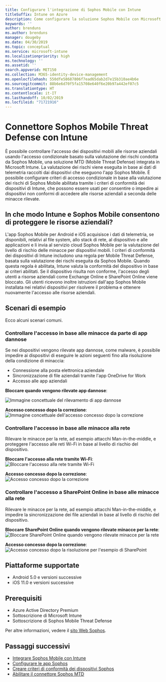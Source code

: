```yaml
---
title: Configurare l'integrazione di Sophos Mobile con Intune
titleSuffix: Intune on Azure
description: Come configurare la soluzione Sophos Mobile con Microsoft Intune per controllare l'accesso dei dispositivi mobili alle risorse aziendali.
keywords: ''
author: brenduns
ms.author: brenduns
manager: dougeby
ms.date: 04/30/2019
ms.topic: conceptual
ms.service: microsoft-intune
ms.localizationpriority: high
ms.technology: ''
ms.assetid: ''
search.appverid: MET150
ms.collection: M365-identity-device-management
ms.openlocfilehash: 550dfe58687806f7ead65dab2d7e15b310ae4b6e
ms.sourcegitcommit: 88b6e6d70f5fa15708e640f6e20b97a442ef07c5
ms.translationtype: HT
ms.contentlocale: it-IT
ms.lasthandoff: 10/02/2019
ms.locfileid: "71721916"
---
```

# <a name="sophos-mobile-threat-defense-connector-with-intune"></a>Connettore Sophos Mobile Threat Defense con Intune
È possibile controllare l'accesso dei dispositivi mobili alle risorse aziendali usando l'accesso condizionale basato sulla valutazione dei rischi condotta da Sophos Mobile, una soluzione MTD (Mobile Threat Defense) integrata in Microsoft Intune. La valutazione dei rischi viene eseguita in base ai dati di telemetria raccolti dai dispositivi che eseguono l'app Sophos Mobile.
È possibile configurare criteri di accesso condizionale in base alla valutazione dei rischi di Sophos Mobile abilitata tramite i criteri di conformità dei dispositivi di Intune, che possono essere usati per consentire o impedire ai dispositivi non conformi di accedere alle risorse aziendali a seconda delle minacce rilevate.

## <a name="how-do-intune-and-sophos-mobile-help-protect-your-company-resources"></a>In che modo Intune e Sophos Mobile consentono di proteggere le risorse aziendali?
L'app Sophos Mobile per Android e iOS acquisisce i dati di telemetria, se disponibili, relativi al file system, allo stack di rete, al dispositivo e alle applicazioni e li invia al servizio cloud Sophos Mobile per la valutazione del livello di rischio delle minacce per dispositivi mobili.
I criteri di conformità dei dispositivi di Intune includono una regola per Mobile Threat Defense, basata sulla valutazione dei rischi eseguita da Sophos Mobile. Quando questa regola è abilitata, Intune valuta la conformità del dispositivo in base ai criteri abilitati. Se il dispositivo risulta non conforme, l'accesso degli utenti a risorse aziendali come Exchange Online e SharePoint Online viene bloccato. Gli utenti ricevono inoltre istruzioni dall'app Sophos Mobile installata nei relativi dispositivi per risolvere il problema e ottenere nuovamente l'accesso alle risorse aziendali.  

## <a name="sample-scenarios"></a>Scenari di esempio
Ecco alcuni scenari comuni.  
### <a name="control-access-based-on-threats-from-malicious-apps"></a>Controllare l'accesso in base alle minacce da parte di app dannose
Se nei dispositivi vengono rilevate app dannose, come malware, è possibile impedire ai dispositivi di eseguire le azioni seguenti fino alla risoluzione della condizione di minaccia:
- Connessione alla posta elettronica aziendale
- Sincronizzazione di file aziendali tramite l'app OneDrive for Work
- Accesso alle app aziendali

**Bloccare quando vengono rilevate app dannose**:
 
![Immagine concettuale del rilevamento di app dannose](./media/sophos-mtd-connector/sophos_malicious_apps_blocked.png)  

**Accesso concesso dopo la correzione**:  
![Immagine concettuale dell'accesso concesso dopo la correzione](./media/sophos-mtd-connector/sophos_malicious_apps_unblocked.png)

### <a name="control-access-based-on-threat-to-network"></a>Controllare l'accesso in base alle minacce alla rete  
Rilevare le minacce per la rete, ad esempio attacchi Man-in-the-middle, e proteggere l'accesso alle reti Wi-Fi in base al livello di rischio del dispositivo.  

**Bloccare l'accesso alla rete tramite Wi-Fi**:  
![Bloccare l'accesso alla rete tramite Wi-Fi](./media/sophos-mtd-connector/sophos_network_wifi_blocked.png)

**Accesso concesso dopo la correzione**:   
![Accesso concesso dopo la correzione](./media/sophos-mtd-connector/sophos_network_wifi_unblocked.png)  

### <a name="control-access-to-sharepoint-online-based-on-threat-to-network"></a>Controllare l'accesso a SharePoint Online in base alle minacce alla rete  
Rilevare le minacce per la rete, ad esempio attacchi Man-in-the-middle, e impedire la sincronizzazione dei file aziendali in base al livello di rischio del dispositivo.  

**Bloccare SharePoint Online quando vengono rilevate minacce per la rete**:   
![Bloccare SharePoint Online quando vengono rilevate minacce per la rete](./media/sophos-mtd-connector/sophos_network_spo_blocked.png)  

**Accesso concesso dopo la correzione**:  
![Accesso concesso dopo la risoluzione per l'esempio di SharePoint](./media/sophos-mtd-connector/sophos_network_spo_unblocked.png)  

## <a name="supported-platforms"></a>Piattaforme supportate  
- Android 5.0 e versioni successive
- iOS 11.0 e versioni successive

## <a name="prerequisites"></a>Prerequisiti  
- Azure Active Directory Premium
- Sottoscrizione di Microsoft Intune 
- Sottoscrizione di Sophos Mobile Threat Defense

Per altre informazioni, vedere il [sito Web Sophos](https://www.sophos.com/products/mobile-control).  

## <a name="next-steps"></a>Passaggi successivi  
- [Integrare Sophos Mobile con Intune](sophos-mtd-connector-integration.md)
- [Configurare le app Sophos](mtd-apps-ios-app-configuration-policy-add-assign.md)
- [Creare criteri di conformità dei dispositivi Sophos](mtd-device-compliance-policy-create.md)
- [Abilitare il connettore Sophos MTD](mtd-connector-enable.md)
